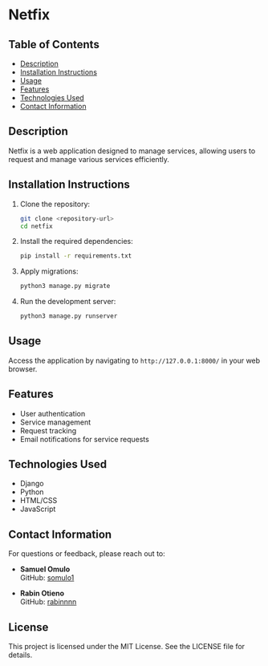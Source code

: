 # Netfix

## Table of Contents
- [Description](#description)
- [Installation Instructions](#installation-instructions)
- [Usage](#usage)
- [Features](#features)
- [Technologies Used](#technologies-used)
- [Contact Information](#contact-information)

## Description
Netfix is a web application designed to manage services, allowing users to request and manage various services efficiently.

## Installation Instructions
1. Clone the repository:
   ```bash
   git clone <repository-url>
   cd netfix
   ```
2. Install the required dependencies:
   ```bash
   pip install -r requirements.txt
   ```
3. Apply migrations:
   ```bash
   python3 manage.py migrate
   ```
4. Run the development server:
   ```bash
   python3 manage.py runserver
   ```

## Usage
Access the application by navigating to `http://127.0.0.1:8000/` in your web browser.

## Features
- User authentication
- Service management
- Request tracking
- Email notifications for service requests

## Technologies Used
- Django
- Python
- HTML/CSS
- JavaScript

## Contact Information
For questions or feedback, please reach out to:

- **Samuel Omulo**  
  GitHub: [somulo1](https://github.com/somulo1)

- **Rabin Otieno**  
  GitHub: [rabinnnn](https://github.com/rabinnnn)

## License
This project is licensed under the MIT License. See the LICENSE file for details.
